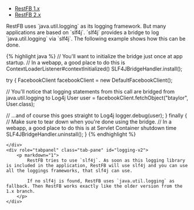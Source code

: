 <div>

  <!-- Nav tabs -->
  <ul class="nav nav-tabs" role="tablist" id="logging-example-tabs">
    <li role="presentation" class="active"><a class="tab" href="#logging-v1" aria-controls="home" role="tab" data-toggle="tab">RestFB 1.x</a></li>
    <li role="presentation"><a class="tab" href="#logging-v2" aria-controls="profile" role="tab" data-toggle="tab">RestFB 2.x</a></li>
  </ul>

  <!-- Tab panes -->
  <div class="tab-content">
    <div role="tabpanel" class="tab-pane active" id="logging-v1">
		<p markdown="1">
			RestFB uses `java.util.logging` as its logging framework. But many applications are based on `slf4j`. `slf4j` provides a bridge to log `java.util.logging` via `slf4j`. The following example shows how this can be done.
		</p>
		
{% highlight java %}
// You'll want to initialize the bridge just once at app startup.
// In a webapp, a good place to do this is ContextLoaderListener#contextInitialized()
SLF4JBridgeHandler.install();

try {
  FacebookClient facebookClient = new DefaultFacebookClient();

  // You'll notice that logging statements from this call are bridged from java.util.logging to Log4j
  User user = facebookClient.fetchObject("btaylor", User.class);

  // ...and of course this goes straight to Log4j
  logger.debug(user);
} finally {
  // Make sure to tear down when you're done using the bridge.
  // In a webapp, a good place to do this is at Servlet Container shutdown time
  SLF4JBridgeHandler.uninstall();
}
{% endhighlight %}

	</div>
    <div role="tabpanel" class="tab-pane" id="logging-v2">
		<p markdown="1">
			RestFB tries to use `slf4j`. As soon as this logging library is included in the application, RestFB will use slf4j and you can use all the loggings frameworks, that slf4j can use. 
			
			If no slf4j is found, RestFB uses `java.util.logging` as fallback. Then RestFB works exactly like the older version from the 1.x branch.
		</p>
    </div>
  </div>

</div>


